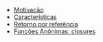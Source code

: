 * [Motivação](pages/functions.html#motivacao)
* [Características](pages/functions.html#caracteristicas)
* [Retorno por referência](pages/functions.html#retorno_por_referencia)
* [Funções Anônimas, closures](pages/functions.html#funcoes_anonimas_closures)
